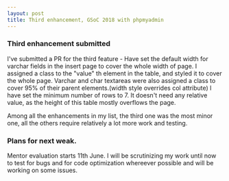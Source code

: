 ```yaml
---
layout: post
title: Third enhancement, GSoC 2018 with phpmyadmin
---
```


### Third enhancement submitted
I've submitted a PR for the third feature -
Have set the default width for varchar fields in the insert page to cover the whole width of page.
I assigned a class to the "value" th element in the table, and styled it to cover the whole page.
Varchar and char textareas were also assigned a class to cover 95% of their parent elements.(width style overrides col attribute)
I have set the minimum number of rows to 7. It doesn't need any relative value, as the height of this table mostly overflows the page.

Among all the enhancements in my list, the third one was the most minor one, all the others require relatively a lot more work and testing.

### Plans for next weak.
Mentor evaluation starts 11th June.
I will be scrutinizing my work until now to test for bugs and for code optimization whereever possible and will be working on some issues.